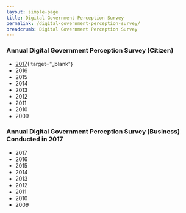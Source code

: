 ```yaml
---
layout: simple-page
title: Digital Government Perception Survey
permalink: /digital-government-perception-survey/
breadcrumb: Digital Government Perception Survey
---
```


### Annual Digital Government Perception Survey (Citizen)
* [2017](/pages/2017-01-01-digital-government-perception-survey-business-2017.md){:target="_blank"} 
* 2016
* 2015
* 2014
* 2013
* 2012
* 2011
* 2010
* 2009


### Annual Digital Government Perception Survey (Business) Conducted in 2017

* 2017
* 2016
* 2015
* 2014
* 2013
* 2012
* 2011
* 2010
* 2009
